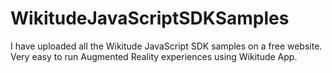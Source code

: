 # WikitudeJavaScriptSDKSamples
I have uploaded all the Wikitude JavaScript SDK samples on a free website. Very easy to run Augmented Reality experiences using Wikitude App.
